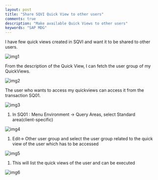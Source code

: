 ```yaml
---
layout: post
title: "Share SQVI Quick View to other users"
comments: true
description: "Make available Quick Views to other users"
keywords: "SAP MDG"
---
```


I have few quick views created in SQVI and want it to be shared to other users.

![img1](http://a6unraj.com/sap/assets/images/img1.jpg)

From the description of the Quick View, I can fetch the user group of my QuickViews.

![img2](http://a6unraj.com/sap/assets/images/img2.jpg)

The user who wants to access my quickviews can access it from the transaction SQ01.

![img3](http://a6unraj.com/sap/assets/images/img3.jpg)

1. In SQ01 : Menu Environment -> Query Areas, select Standard area(client-specific)

![img4](http://a6unraj.com/sap/assets/images/img4.jpg)

1. Edit-> Other user group and select the user group related to the quick view of the  user which has to be accessed

![img5](http://a6unraj.com/sap/assets/images/img5.jpg)

1. This will list the quick views of the user and can be executed

![img6](http://a6unraj.com/sap/assets/images/img6.jpg)

<div class="divider"></div>
